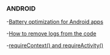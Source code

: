 ### ANDROID

-[Battery optimization for Android apps](https://blog.mindorks.com/battery-optimization-for-android-apps-f4ef6170ff70)

-[How to remove logs from the code](https://github.com/wajahatkarim3/Today-I-Learned/blob/master/android/logs-without-code.md)

-[requireContext() and requireActivity()](https://github.com/wajahatkarim3/Today-I-Learned/blob/master/android/req-act.md)

